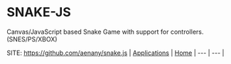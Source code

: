 # SNAKE-JS

 Canvas/JavaScript based Snake Game with support
 for controllers. (SNES/PS/XBOX) 

 SITE: https://github.com/aenany/snake.js
 | [Applications](https://portable-linux-apps.github.io/apps.html) | [Home](https://portable-linux-apps.github.io)
 | --- | --- |
